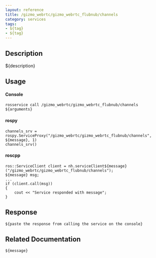 ```yaml
---
layout: reference
title: /gizmo_webrtc/gizmo_webrtc_flubnub/channels
category: services
tags: 
- ${tag} 
- ${tag}
---
```


## Description
${description}

## Usage
#### Console
```
rosservice call /gizmo_webrtc/gizmo_webrtc_flubnub/channels ${arguments}
```

#### rospy
```
channels_srv = rospy.ServiceProxy("/gizmo_webrtc/gizmo_webrtc_flubnub/channels", ${message}, 1)
channels_srv()
```

#### roscpp
```
ros::ServiceClient client = nh.serviceClient${message}("/gizmo_webrtc/gizmo_webrtc_flubnub/channels");
${message} msg;
...
if (client.call(msg))
{
    cout << "Service responded with message";
}
```

## Response
```
${paste the response from calling the service on the console}
```

## Related Documentation
``${message}``  